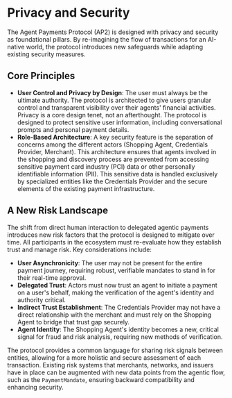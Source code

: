 # Privacy and Security

The Agent Payments Protocol (AP2) is designed with privacy and security as foundational pillars. By re-imagining the flow of transactions for an AI-native world, the protocol introduces new safeguards while adapting existing security measures.

## Core Principles

- **User Control and Privacy by Design**: The user must always be the ultimate authority. The protocol is architected to give users granular control and transparent visibility over their agents' financial activities. Privacy is a core design tenet, not an afterthought. The protocol is designed to protect sensitive user information, including conversational prompts and personal payment details.
- **Role-Based Architecture**: A key security feature is the separation of concerns among the different actors (Shopping Agent, Credentials Provider, Merchant). This architecture ensures that agents involved in the shopping and discovery process are prevented from accessing sensitive payment card industry (PCI) data or other personally identifiable information (PII). This sensitive data is handled exclusively by specialized entities like the Credentials Provider and the secure elements of the existing payment infrastructure.

## A New Risk Landscape

The shift from direct human interaction to delegated agentic payments introduces new risk factors that the protocol is designed to mitigate over time. All participants in the ecosystem must re-evaluate how they establish trust and manage risk. Key considerations include:

- **User Asynchronicity**: The user may not be present for the entire payment journey, requiring robust, verifiable mandates to stand in for their real-time approval.
- **Delegated Trust**: Actors must now trust an agent to initiate a payment on a user's behalf, making the verification of the agent's identity and authority critical.
- **Indirect Trust Establishment**: The Credentials Provider may not have a direct relationship with the merchant and must rely on the Shopping Agent to bridge that trust gap securely.
- **Agent Identity**: The Shopping Agent's identity becomes a new, critical signal for fraud and risk analysis, requiring new methods of verification.

The protocol provides a common language for sharing risk signals between entities, allowing for a more holistic and secure assessment of each transaction. Existing risk systems that merchants, networks, and issuers have in place can be augmented with new data points from the agentic flow, such as the `PaymentMandate`, ensuring backward compatibility and enhancing security.
